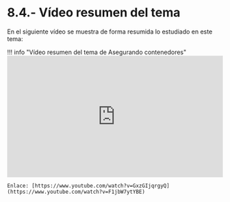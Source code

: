 # 8.4.- Vídeo resumen del tema

En el siguiente vídeo se muestra de forma resumida lo estudiado en este tema:

!!! info "Vídeo resumen del tema de Asegurando contenedores"
    <iframe width="100%" style="aspect-ratio: 16 / 9;" src="https://www.youtube.com/embed/F1jbW7ytYBE" title="YouTube video player" frameborder="0" allow="accelerometer; autoplay; clipboard-write; encrypted-media; gyroscope; picture-in-picture" allowfullscreen></iframe>
    
    Enlace: [https://www.youtube.com/watch?v=GxzGIjqrgyQ](https://www.youtube.com/watch?v=F1jbW7ytYBE)
